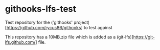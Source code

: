 # githooks-lfs-test
Test repository for the ('githooks' project)[https://github.com/rycus86/githooks] to test against

This repository has a 10MB.zip file which is added as a (git-lfs)[https://git-lfs.github.com/] file.